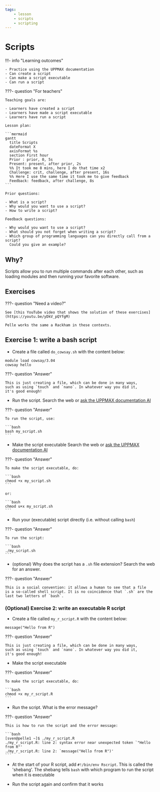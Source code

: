```yaml
---
tags:
    - lesson
    - scripts
    - scripting
---
```


# Scripts

!!!- info "Learning outcomes"

    - Practice using the UPPMAX documentation
    - Can create a script
    - Can make a script executable
    - Can run a script

???- question "For teachers"

    Teaching goals are:

    - Learners have created a script
    - Learners have made a script executable
    - Learners have run a script

    Lesson plan:

    ```mermaid
    gantt
      title Scripts
      dateFormat X
      axisFormat %s
      section First hour
      Prior : prior, 0, 5s
      Present: present, after prior, 2s
      %% It took me 8 mins, here I do that time x2
      Challenge: crit, challenge, after present, 16s
      %% Here I use the same time it took me to give feedback
      Feedback: feedback, after challenge, 8s
    ```

    Prior questions:

    - What is a script?
    - Why would you want to use a script?
    - How to write a script?

    Feedback questions:

    - Why would you want to use a script?
    - What should you not forget when writing a script?
    - Which group of programming languages can you directly call from a script?
      Could you give an example?


## Why?

Scripts allow you to run multiple commands after each other,
such as loading modules and then running your favorite software.

## Exercises

???- question "Need a video?"

    See [this YouTube video that shows the solution of these exercises](https://youtu.be/yDkV_pQYfgM)

    Pelle works the same a Rackham in these contexts.

## Exercise 1: write a bash script

- Create a file called `do_cowsay.sh` with the content below:

```text
module load cowsay/3.04
cowsay hello
```

???- question "Answer"

    This is just creating a file, which can be done in many ways,
    such as using `touch` and `nano`. In whatever way you did it,
    it's good enough!

- Run the script.
  Search the web or
  [ask the UPPMAX documentation AI](https://docs.uppmax.uu.se/)

???- question "Answer"

    To run the script, use:

    ```bash
    bash my_script.sh
    ```

- Make the script executable
  Search the web or
  [ask the UPPMAX documentation AI](https://docs.uppmax.uu.se/)

???- question "Answer"

    To make the script executable, do:

    ```bash
    chmod +x my_script.sh
    ```

    or:

    ```bash
    chmod u+x my_script.sh
    ```

- Run your (executable) script directly (i.e. without calling `bash`)

???- question "Answer"

    To run the script:

    ```bash
    ./my_script.sh
    ```

- (optional) Why does the script has a `.sh` file extension?
  Search the web for an answer.

???- question "Answer"

    This is a social convention: it allows a human to see that a file
    is a so-called shell script. It is no coincidence that `.sh` are the
    last two letters of `bash`.

### (Optional) Exercise 2: write an executable R script

- Create a file called `my_r_script.R` with the content below:

```text
message("Hello from R")
```

???- question "Answer"

    This is just creating a file, which can be done in many ways,
    such as using `touch` and `nano`. In whatever way you did it,
    it's good enough!

- Make the script executable

???- question "Answer"

    To make the script executable, do:

    ```bash
    chmod +x my_r_script.R
    ```

- Run the script. What is the error message?

???- question "Answer"

    This is how to run the script and the error message:

    ```bash
    [sven@pelle1 ~]$ ./my_r_script.R
    ./my_r_script.R: line 2: syntax error near unexpected token `"Hello from R"'
    ./my_r_script.R: line 2: `message("Hello from R")'
    ```

- At the start of your R script, add `#!/bin/env Rscript`. This is called
  the 'shebang'. The shebang tells `bash` with which program to run the
  script when it is executable

- Run the script again and confirm that it works
